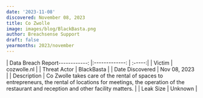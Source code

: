 ```yaml
---
date: '2023-11-08'
discovered: November 08, 2023
title: Co Zwolle
image: images/blog/BlackBasta.png
author: Breachsense Support
draft: false
yearmonths: 2023/november
---
```


| Data Breach Report------------:     |:-------------:    | :-----:|
| Victim      | cozwolle.nl      | 
| Threat Actor      | BlackBasta      | 
| Date Discovered      | Nov 08, 2023      | 
| Description      | Co Zwolle takes care of the rental of spaces to entrepreneurs, the rental of locations for meetings, the operation of the restaurant and reception and other facility matters.      | 
| Leak Size      | Unknown      | 

